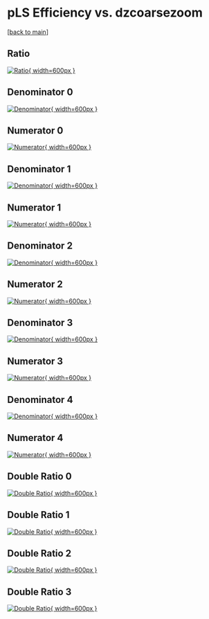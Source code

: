# pLS Efficiency vs. dzcoarsezoom

[[back to main](./)]



## Ratio

[![Ratio](../mtv/var/pLS_base_11_-1_eff_dzcoarsezoom.png){ width=600px }](../mtv/var/pLS_base_11_-1_eff_dzcoarsezoom.pdf)

## Denominator 0

[![Denominator](../mtv/den/pLS_base_11_-1_eff_dzcoarsezoom_den0.png){ width=600px }](../mtv/den/pLS_base_11_-1_eff_dzcoarsezoom_den0.pdf)

## Numerator 0

[![Numerator](../mtv/num/pLS_base_11_-1_eff_dzcoarsezoom_num0.png){ width=600px }](../mtv/num/pLS_base_11_-1_eff_dzcoarsezoom_num0.pdf)

## Denominator 1

[![Denominator](../mtv/den/pLS_base_11_-1_eff_dzcoarsezoom_den1.png){ width=600px }](../mtv/den/pLS_base_11_-1_eff_dzcoarsezoom_den1.pdf)

## Numerator 1

[![Numerator](../mtv/num/pLS_base_11_-1_eff_dzcoarsezoom_num1.png){ width=600px }](../mtv/num/pLS_base_11_-1_eff_dzcoarsezoom_num1.pdf)

## Denominator 2

[![Denominator](../mtv/den/pLS_base_11_-1_eff_dzcoarsezoom_den2.png){ width=600px }](../mtv/den/pLS_base_11_-1_eff_dzcoarsezoom_den2.pdf)

## Numerator 2

[![Numerator](../mtv/num/pLS_base_11_-1_eff_dzcoarsezoom_num2.png){ width=600px }](../mtv/num/pLS_base_11_-1_eff_dzcoarsezoom_num2.pdf)

## Denominator 3

[![Denominator](../mtv/den/pLS_base_11_-1_eff_dzcoarsezoom_den3.png){ width=600px }](../mtv/den/pLS_base_11_-1_eff_dzcoarsezoom_den3.pdf)

## Numerator 3

[![Numerator](../mtv/num/pLS_base_11_-1_eff_dzcoarsezoom_num3.png){ width=600px }](../mtv/num/pLS_base_11_-1_eff_dzcoarsezoom_num3.pdf)

## Denominator 4

[![Denominator](../mtv/den/pLS_base_11_-1_eff_dzcoarsezoom_den4.png){ width=600px }](../mtv/den/pLS_base_11_-1_eff_dzcoarsezoom_den4.pdf)

## Numerator 4

[![Numerator](../mtv/num/pLS_base_11_-1_eff_dzcoarsezoom_num4.png){ width=600px }](../mtv/num/pLS_base_11_-1_eff_dzcoarsezoom_num4.pdf)

## Double Ratio 0

[![Double Ratio](../mtv/ratio/pLS_base_11_-1_eff_dzcoarsezoom_ratio0.png){ width=600px }](../mtv/ratio/pLS_base_11_-1_eff_dzcoarsezoom_ratio0.pdf)

## Double Ratio 1

[![Double Ratio](../mtv/ratio/pLS_base_11_-1_eff_dzcoarsezoom_ratio1.png){ width=600px }](../mtv/ratio/pLS_base_11_-1_eff_dzcoarsezoom_ratio1.pdf)

## Double Ratio 2

[![Double Ratio](../mtv/ratio/pLS_base_11_-1_eff_dzcoarsezoom_ratio2.png){ width=600px }](../mtv/ratio/pLS_base_11_-1_eff_dzcoarsezoom_ratio2.pdf)

## Double Ratio 3

[![Double Ratio](../mtv/ratio/pLS_base_11_-1_eff_dzcoarsezoom_ratio3.png){ width=600px }](../mtv/ratio/pLS_base_11_-1_eff_dzcoarsezoom_ratio3.pdf)

